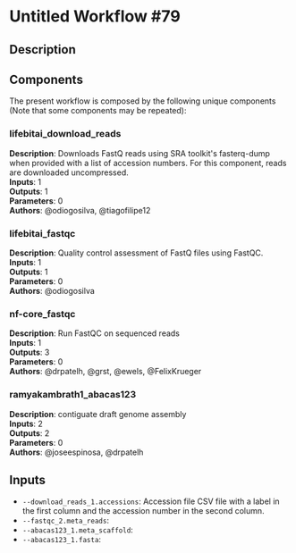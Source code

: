# Untitled Workflow #79

## Description



## Components

The present workflow is composed by the following unique components (Note that some components may be repeated):

### lifebitai_download_reads

**Description**: Downloads FastQ reads using SRA toolkit's fasterq-dump when provided with a list of accession numbers. For this component, reads are downloaded uncompressed.\
**Inputs**: 1\
**Outputs**: 1\
**Parameters**: 0\
**Authors**: @odiogosilva, @tiagofilipe12

### lifebitai_fastqc

**Description**: Quality control assessment of FastQ files using FastQC.\
**Inputs**: 1\
**Outputs**: 1\
**Parameters**: 0\
**Authors**: @odiogosilva

### nf-core_fastqc

**Description**: Run FastQC on sequenced reads\
**Inputs**: 1\
**Outputs**: 3\
**Parameters**: 0\
**Authors**: @drpatelh, @grst, @ewels, @FelixKrueger

### ramyakambrath1_abacas123

**Description**: contiguate draft genome assembly\
**Inputs**: 2\
**Outputs**: 2\
**Parameters**: 0\
**Authors**: @joseespinosa, @drpatelh

## Inputs

- `--download_reads_1.accessions`: Accession file CSV file with a label in the first column and the accession number in the second column.
- `--fastqc_2.meta_reads`: 
- `--abacas123_1.meta_scaffold`: 
- `--abacas123_1.fasta`: 
